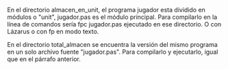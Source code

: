 En el directorio almacen_en_unit, el programa jugador esta dividido en módulos o "unit", jugador.pas es el módulo principal. Para compilarlo en la línea de comandos sería fpc jugador.pas ejecutado en ese directorio. O con Lázarus o con fp en modo texto.

En el directorio total_almacen se encuentra la versión del mismo programa en un solo archivo fuente "jugador.pas". Para compilarlo y ejecutarlo, igual que en el párrafo anterior.
